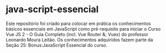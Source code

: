 # java-script-essencial
Este repositório foi criado para colocar em prática os conhecimentos básicos essenciais em JavaScript como pré-requisito para iniciar o Curso Vue JS 2 - O Guia Completo (incl. Vue Router &amp;; Vuex) do professor Leonardo Moura Leitão. Os conhecimentos adquiridos fazem parte da Seção 25: Bonus:JavaScript Essencial do curso.
